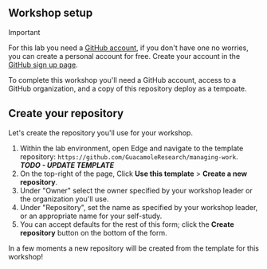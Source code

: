 ## Workshop setup

> [!IMPORTANT]
> For this lab you need a [GitHub account](https://docs.github.com/en/get-started/learning-about-github/types-of-github-accounts), if you don't have one no worries, you can create a personal account for free. Create your account in the [GitHub sign up page](https://github.com/signup).

To complete this workshop you'll need a GitHub account, access to a GitHub organization, and a copy of this repository deploy as a tempoate.

## Create your repository

Let's create the repository you'll use for your workshop.

1. Within the lab environment, open Edge and navigate to the template repository: `https://github.com/GuacamoleResearch/managing-work`. ***TODO - UPDATE TEMPLATE***
2. On the top-right of the page, Click **Use this template** > **Create a new repository**.
3. Under "Owner" select the owner specified by your workshop leader or the organization you'll use.
4. Under "Repository", set the name as specified by your workshop leader, or an appropriate name for your self-study.
5. You can accept defaults for the rest of this form; click the **Create repository** button on the bottom of the form.

In a few moments a new repository will be created from the template for this workshop!

